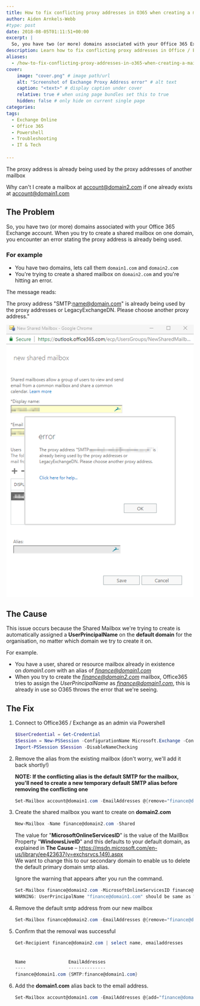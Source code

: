 ```yaml
---
title: How to fix conflicting proxy addresses in O365 when creating a mailbox
author: Aiden Arnkels-Webb
#type: post
date: 2018-08-05T01:11:51+00:00
excerpt: |
  So, you have two (or more) domains associated with your Office 365 Exchange account. When you try to create a shared mailbox on one domain, you encounter an error stating: 'The proxy address "SMTP:name@domain.com" is already being used by the proxy addresses or LegacyExchangeDN. Please choose another proxy address.' I may have just the fix for you!
description: Learn how to fix conflicting proxy addresses in Office / Exchange 365
aliases:
  - /how-to-fix-conflicting-proxy-addresses-in-o365-when-creating-a-mailbox/
cover:
    image: "cover.png" # image path/url
    alt: "Screenshot of Exchange Proxy Address error" # alt text
    caption: "<text>" # display caption under cover
    relative: true # when using page bundles set this to true
    hidden: false # only hide on current single page
categories:
tags:
  - Exchange Online
  - Office 365
  - Powershell
  - Troubleshooting
  - IT & Tech

---
```

The proxy address is already being used by the proxy addresses of another mailbox

Why can't I create a mailbox at account@domain2.com if one already exists at account@domain1.com

## The Problem

So, you have two (or more) domains associated with your Office 365 Exchange account. When you try to create a shared mailbox on one domain, you encounter an error stating the proxy address is already being used.

### For example

* You have two domains, lets call them `domain1.com` and `domain2.com`
* You're trying to create a shared mailbox on `domain2.com` and you're hitting an error.

The message reads:

The proxy address "SMTP:name@domain.com" is already being used by the proxy addresses or LegacyExchangeDN. Please choose another proxy address."

![The proxy address "SMTP:name@domain.com" is already being used by the proxy addresses or LegacyExchangeDN. Please choose another proxy address.](Proxy-Address-Error-O365.png)

## The Cause

This issue occurs because the Shared Mailbox we're trying to create is automatically assigned a **UserPrincipalName** on the **default domain** for the organisation, no matter which domain we try to create it on.

For example.

* You have a user, shared or resource mailbox already in existence on *domain1.com* with an alias of *finance@domain1.com*
* When you try to create the *finance@domain2.com* mailbox, Office365 tries to assign the *UserPrincipalName* as *finance@domain1.com*, this is already in use so O365 throws the error that we're seeing.

## The Fix

1. Connect to Office365 / Exchange as an admin via Powershell

    ```powershell
    $UserCredential = Get-Credential
    $Session = New-PSSession -ConfigurationName Microsoft.Exchange -ConnectionUri https://outlook.office365.com/powershell-liveid/ -Credential $UserCredential -Authentication Basic -AllowRedirection
    Import-PSSession $Session -DisableNameChecking
    ```

2. Remove the alias from the existing mailbox (don't worry, we'll add it back shortly!)

    **NOTE: If the conflicting alias is the default SMTP for the mailbox, you'll need to create a new temporary default SMTP alias before removing the conflicting one**

    ```powershell
    Set-Mailbox account@domain1.com -EmailAddresses @{remove="finance@domain1.com"}
    ```

3. Create the shared mailbox you want to create on **domain2.com**

    ```powershell
    New-Mailbox -Name finance@domain2.com -Shared
    ```

    The value for "**MicrosoftOnlineServicesID**" is the value of the MailBox Property "**WindowsLiveID**" and this defaults to your default domain, as explained in **The Cause** &#8211; <https://msdn.microsoft.com/en-us/library/ee423637(v=exchsrvcs.149).aspx>  
    We want to change this to our secondary domain to enable us to delete the default primary domain smtp alias.

    Ignore the warning that appears after you run the command.

    ```powershell
    Set-Mailbox finance@domain2.com -MicrosoftOnlineServicesID finance@domain2.com
    WARNING: UserPrincipalName "finance@domain1.com" should be same as WindowsLiveID "finance@domain2.com", UserPrincipalName should remain as"finance@domain2.com".
    ```

4. Remove the default smtp address from our new mailbox

    ```powershell
    Set-Mailbox finance@domain2.com -EmailAddresses @{remove="finance@domain1.com"}
    ```

5. Confirm that the removal was successful

    ```powershell
    Get-Recipient finance@domain2.com | select name, emailaddresses


    Name                EmailAddresses            
    ----                --------------            
    finance@domain1.com {SMTP:finance@domain1.com}
    ```

6. Add the **domain1.com** alias back to the email address.

    ```powershell
    Set-Mailbox account@domain1.com -EmailAddresses @{add="finance@domain1.com"}
    ```
